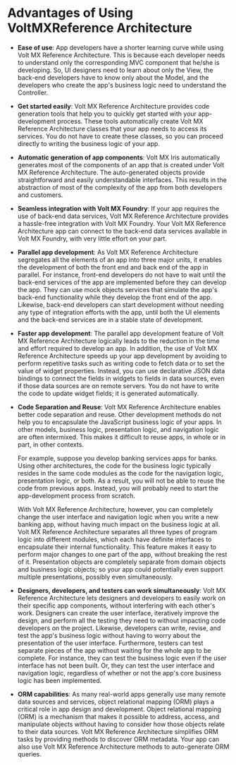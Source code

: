                         




Advantages of Using VoltMXReference Architecture
=================================================

*   **Ease of use**: App developers have a shorter learning curve while using Volt MX Reference Architecture. This is because each developer needs to understand only the corresponding MVC component that he/she is developing. So, UI designers need to learn about only the View, the back-end developers have to know only about the Model, and the developers who create the app's business logic need to understand the Controller.
*   **Get started easily**: Volt MX Reference Architecture provides code generation tools that help you to quickly get started with your app-development process. These tools automatically create Volt MX Reference Architecture classes that your app needs to access its services. You do not have to create these classes, so you can proceed directly to writing the business logic of your app.
*   **Automatic generation of app components**: Volt MX Iris automatically generates most of the components of an app that is created under Volt MX Reference Architecture. The auto-generated objects provide straightforward and easily understandable interfaces. This results in the abstraction of most of the complexity of the app from both developers and customers.
*   **Seamless integration with Volt MX Foundry**: If your app requires the use of back-end data services, Volt MX Reference Architecture provides a hassle-free integration with Volt MX Foundry. Your Volt MX Reference Architecture app can connect to the back-end data services available in Volt MX Foundry, with very little effort on your part.
    
*   **Parallel app development**: As Volt MX Reference Architecture segregates all the elements of an app into three major units, it enables the development of both the front end and back end of the app in parallel. For instance, front-end developers do not have to wait until the back-end services of the app are implemented before they can develop the app. They can use mock objects services that simulate the app's back-end functionality while they develop the front end of the app. Likewise, back-end developers can start development without needing any type of integration efforts with the app, until both the UI elements and the back-end services are in a stable state of development.
*   **Faster app development**: The parallel app development feature of Volt MX Reference Architecture logically leads to the reduction in the time and effort required to develop an app. In addition, the use of Volt MX Reference Architecture speeds up your app development by avoiding to perform repetitive tasks such as writing code to fetch data or to set the value of widget properties. Instead, you can use declarative JSON data bindings to connect the fields in widgets to fields in data sources, even if those data sources are on remote servers. You do not have to write the code to update widget fields; it is generated automatically.
*   **Code Separation and Reuse**: Volt MX Reference Architecture enables better code separation and reuse. Other development methods do not help you to encapsulate the JavaScript business logic of your apps. In other models, business logic, presentation logic, and navigation logic are often intermixed. This makes it difficult to reuse apps, in whole or in part, in other contexts.  
      
    For example, suppose you develop banking services apps for banks. Using other architectures, the code for the business logic typically resides in the same code modules as the code for the navigation logic, presentation logic, or both. As a result, you will not be able to reuse the code from previous apps. Instead, you will probably need to start the app-development process from scratch.  
      
    With Volt MX Reference Architecture, however, you can completely change the user interface and navigation logic when you write a new banking app, without having much impact on the business logic at all. Volt MX Reference Architecture separates all three types of program logic into different modules, which each have definite interfaces to encapsulate their internal functionality. This feature makes it easy to perform major changes to one part of the app, without breaking the rest of it. Presentation objects are completely separate from domain objects and business logic objects; so your app could potentially even support multiple presentations, possibly even simultaneously.
*   **Designers, developers, and testers can work simultaneously**: Volt MX Reference Architecture lets designers and developers to easily work on their specific app components, without interfering with each other's work. Designers can create the user interface, iteratively improve the design, and perform all the testing they need to without impacting code developers on the project. Likewise, developers can write, revise, and test the app's business logic without having to worry about the presentation of the user interface. Furthermore, testers can test separate pieces of the app without waiting for the whole app to be complete. For instance, they can test the business logic even if the user interface has not been built. Or, they can test the user interface and navigation logic, regardless of whether or not the app's core business logic has been implemented.
    
*   **ORM capabilities**: As many real-world apps generally use many remote data sources and services, object relational mapping (ORM) plays a critical role in app design and development. Object relational mapping (ORM) is a mechanism that makes it possible to address, access, and manipulate objects without having to consider how those objects relate to their data sources. Volt MX Reference Architecture simplifies ORM tasks by providing methods to discover ORM metadata. Your app can also use Volt MX Reference Architecture methods to auto-generate ORM queries.

